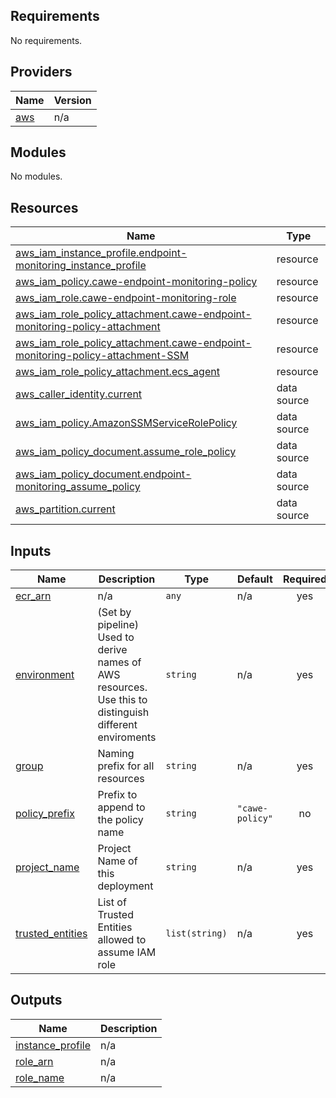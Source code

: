 <!-- BEGIN_TF_DOCS -->
## Requirements

No requirements.

## Providers

| Name | Version |
|------|---------|
| <a name="provider_aws"></a> [aws](#provider\_aws) | n/a |

## Modules

No modules.

## Resources

| Name | Type |
|------|------|
| [aws_iam_instance_profile.endpoint-monitoring_instance_profile](https://registry.terraform.io/providers/hashicorp/aws/latest/docs/resources/iam_instance_profile) | resource |
| [aws_iam_policy.cawe-endpoint-monitoring-policy](https://registry.terraform.io/providers/hashicorp/aws/latest/docs/resources/iam_policy) | resource |
| [aws_iam_role.cawe-endpoint-monitoring-role](https://registry.terraform.io/providers/hashicorp/aws/latest/docs/resources/iam_role) | resource |
| [aws_iam_role_policy_attachment.cawe-endpoint-monitoring-policy-attachment](https://registry.terraform.io/providers/hashicorp/aws/latest/docs/resources/iam_role_policy_attachment) | resource |
| [aws_iam_role_policy_attachment.cawe-endpoint-monitoring-policy-attachment-SSM](https://registry.terraform.io/providers/hashicorp/aws/latest/docs/resources/iam_role_policy_attachment) | resource |
| [aws_iam_role_policy_attachment.ecs_agent](https://registry.terraform.io/providers/hashicorp/aws/latest/docs/resources/iam_role_policy_attachment) | resource |
| [aws_caller_identity.current](https://registry.terraform.io/providers/hashicorp/aws/latest/docs/data-sources/caller_identity) | data source |
| [aws_iam_policy.AmazonSSMServiceRolePolicy](https://registry.terraform.io/providers/hashicorp/aws/latest/docs/data-sources/iam_policy) | data source |
| [aws_iam_policy_document.assume_role_policy](https://registry.terraform.io/providers/hashicorp/aws/latest/docs/data-sources/iam_policy_document) | data source |
| [aws_iam_policy_document.endpoint-monitoring_assume_policy](https://registry.terraform.io/providers/hashicorp/aws/latest/docs/data-sources/iam_policy_document) | data source |
| [aws_partition.current](https://registry.terraform.io/providers/hashicorp/aws/latest/docs/data-sources/partition) | data source |

## Inputs

| Name | Description | Type | Default | Required |
|------|-------------|------|---------|:--------:|
| <a name="input_ecr_arn"></a> [ecr\_arn](#input\_ecr\_arn) | n/a | `any` | n/a | yes |
| <a name="input_environment"></a> [environment](#input\_environment) | (Set by pipeline) Used to derive names of AWS resources. Use this to distinguish different enviroments | `string` | n/a | yes |
| <a name="input_group"></a> [group](#input\_group) | Naming prefix for all resources | `string` | n/a | yes |
| <a name="input_policy_prefix"></a> [policy\_prefix](#input\_policy\_prefix) | Prefix to append to the policy name | `string` | `"cawe-policy"` | no |
| <a name="input_project_name"></a> [project\_name](#input\_project\_name) | Project Name of this deployment | `string` | n/a | yes |
| <a name="input_trusted_entities"></a> [trusted\_entities](#input\_trusted\_entities) | List of Trusted Entities allowed to assume IAM role | `list(string)` | n/a | yes |

## Outputs

| Name | Description |
|------|-------------|
| <a name="output_instance_profile"></a> [instance\_profile](#output\_instance\_profile) | n/a |
| <a name="output_role_arn"></a> [role\_arn](#output\_role\_arn) | n/a |
| <a name="output_role_name"></a> [role\_name](#output\_role\_name) | n/a |
<!-- END_TF_DOCS -->